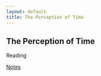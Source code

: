 ```yaml
---
layout: default
title: The Perception of Time
---
```


## The Perception of Time

Reading

 

[Notes](notes)

